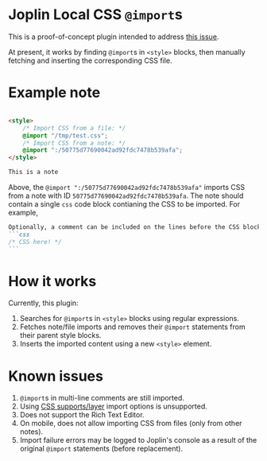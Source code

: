 # Joplin Local CSS `@import`s

This is a proof-of-concept plugin intended to address [this issue](https://discourse.joplinapp.org/t/local-imported-css-no-longer-accessible/41812).

At present, it works by finding `@import`s in `<style>` blocks, then manually fetching and inserting the corresponding CSS file.

# Example note

````markdown

<style>
	/* Import CSS from a file: */
	@import "/tmp/test.css";
	/* Import CSS from a note: */
	@import ":/50775d77690042ad92fdc7478b539afa";
</style>

This is a note

````

Above, the `@import ":/50775d77690042ad92fdc7478b539afa"` imports CSS from a note with ID `50775d77690042ad92fdc7478b539afa`. The note should contain a single `css` code block contianing the CSS to be imported. For example,
````markdown
Optionally, a comment can be included on the lines before the CSS block.
```css
/* CSS here! */
```
````

# How it works

Currently, this plugin:
1. Searches for `@import`s in `<style>` blocks using regular expressions.
2. Fetches note/file imports and removes their `@import` statements from their parent style blocks.
3. Inserts the imported content using a new `<style>` element.


# Known issues

<div id="limitations"></div>

1. `@import`s in multi-line comments are still imported.
2. Using [CSS supports/layer](https://developer.mozilla.org/en-US/docs/Web/CSS/@import) import options is unsupported.
3. Does not support the Rich Text Editor.
4. On mobile, does not allow importing CSS from files (only from other notes).
5. Import failure errors may be logged to Joplin's console as a result of the original `@import` statements (before replacement).
